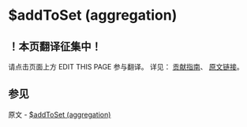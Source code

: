 # $addToSet (aggregation)

## ！本页翻译征集中！

请点击页面上方 EDIT THIS PAGE 参与翻译。
详见：
[贡献指南]( https://github.com/JinMuInfo/MongoDB-Manual-zh/blob/master/CONTRIBUTING.md )、
[原文链接](  https://docs.mongodb.com/manual/reference/operator/aggregation/addToSet/  )。

## 参见

原文 - [$addToSet (aggregation)]( https://docs.mongodb.com/manual/reference/operator/aggregation/addToSet/ )

